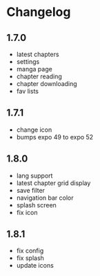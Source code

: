 # Changelog

## 1.7.0

- latest chapters
- settings
- manga page
- chapter reading
- chapter downloading
- fav lists

## 1.7.1

- change icon
- bumps expo 49 to expo 52

## 1.8.0

- lang support
- latest chapter grid display
- save filter
- navigation bar color
- splash screen
- fix icon

## 1.8.1

- fix config
- fix splash
- update icons
